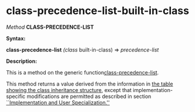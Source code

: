 class-precedence-list-built-in-class
====================================

*Method* **CLASS-PRECEDENCE-LIST**

**Syntax:**

**class-precedence-list** *(class* built-in-class) => *precedence-list*

**Description:**

This is a method on the generic function[class-precedence-list](class-precedence-list.md).

This method returns a value derived from the information in [the table showing the class inheritance structure](table-class-inheritance.md), except that implementation-specific modifications are permitted as described in section [``Implementation and User Specialization.''](implementation-and-user-specialization.md)
